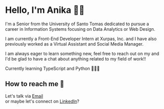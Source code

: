 <h1>Hello, I'm Anika 👋🏻</h1> 

I'm a Senior from the University of Santo Tomas dedicated to pursue a career in Information Systems focusing on Data Analytics or Web Design. 

I am currently a Front-End Developer Intern at Xurpas, Inc. and I have also previously worked as a Virtual Assistant and Social Media Manager. 

I am always eager to learn something new, feel free to reach out on my  and I'd be glad to have a chat about anything related to my field of work!!

Currently learning TypeScript and Python 👩🏻‍💻


<h2>How to reach me 🤍</h2>

Let's talk via [Email](mailto:anikaanjae@gmail.com) 
<br />or maybe let's connect on [LinkedIn](https://www.linkedin.com/in/anikaanja/)?


<!--
 <h3>How I work</h3>

* Optimism
* Creativity
* Beginner's mindset and Curiosity
* Honesty and accountability

<h3>More about me:</h3>

-->

<!--
**anikaanja/anikaanja** is a ✨ _special_ ✨ repository because its `README.md` (this file) appears on your GitHub profile.

Here are some ideas to get you started:

- 🔭 I’m currently working on ...
- 🌱 I’m currently learning ...
- 👯 I’m looking to collaborate on ...
- 🤔 I’m looking for help with ...
- 💬 Ask me about ...
- 📫 How to reach me: ...
- 😄 Pronouns: ...
- ⚡ Fun fact: ...
-->
